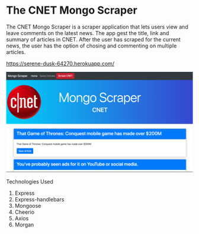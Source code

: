 # The CNET Mongo Scraper
The CNET Mongo Scraper is a scraper application that lets users view and leave comments on the latest news. The app gest the title, link and summary of articles in CNET. After the user has scraped for the current news, the user has the option of chosing and commenting on multiple articles. 

https://serene-dusk-64270.herokuapp.com/

![Mongo Scraper CNET](https://github.com/njorogepeter/MongoScraper/blob/master/public/assets/images/mongo.png)

Technologies Used
1. Express
2. Express-handlebars
3. Mongoose
4. Cheerio
5. Axios
6. Morgan
